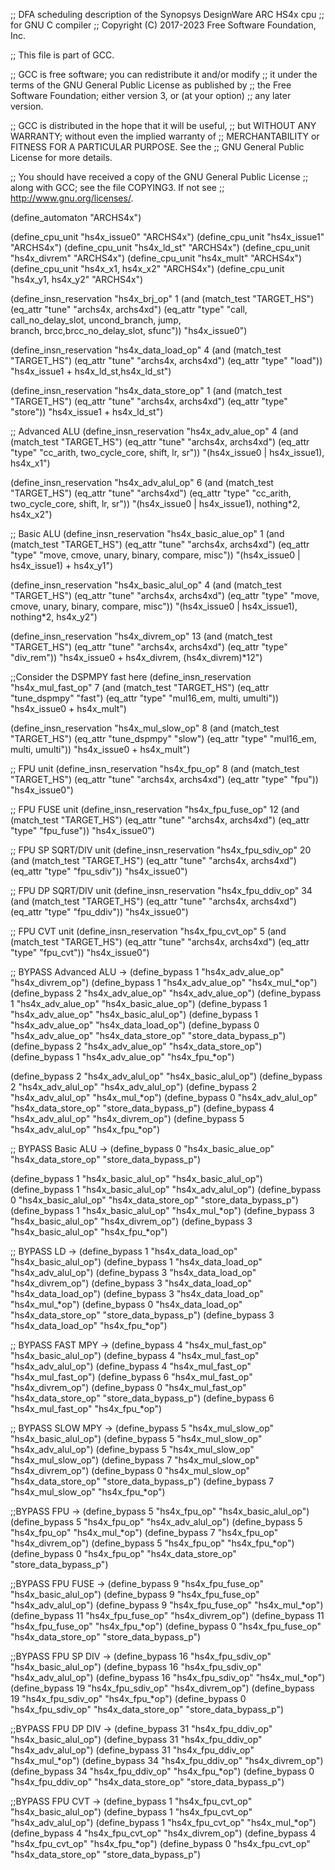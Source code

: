 ;; DFA scheduling description of the Synopsys DesignWare ARC HS4x cpu
;; for GNU C compiler
;; Copyright (C) 2017-2023 Free Software Foundation, Inc.

;; This file is part of GCC.

;; GCC is free software; you can redistribute it and/or modify
;; it under the terms of the GNU General Public License as published by
;; the Free Software Foundation; either version 3, or (at your option)
;; any later version.

;; GCC is distributed in the hope that it will be useful,
;; but WITHOUT ANY WARRANTY; without even the implied warranty of
;; MERCHANTABILITY or FITNESS FOR A PARTICULAR PURPOSE.  See the
;; GNU General Public License for more details.

;; You should have received a copy of the GNU General Public License
;; along with GCC; see the file COPYING3.  If not see
;; <http://www.gnu.org/licenses/>.

(define_automaton "ARCHS4x")

(define_cpu_unit "hs4x_issue0" "ARCHS4x")
(define_cpu_unit "hs4x_issue1" "ARCHS4x")
(define_cpu_unit "hs4x_ld_st" "ARCHS4x")
(define_cpu_unit "hs4x_divrem" "ARCHS4x")
(define_cpu_unit "hs4x_mult" "ARCHS4x")
(define_cpu_unit "hs4x_x1, hs4x_x2" "ARCHS4x")
(define_cpu_unit "hs4x_y1, hs4x_y2" "ARCHS4x")

(define_insn_reservation "hs4x_brj_op" 1
  (and (match_test "TARGET_HS")
       (eq_attr "tune" "archs4x, archs4xd")
       (eq_attr "type" "call, call_no_delay_slot, uncond_branch, jump, \
branch, brcc,brcc_no_delay_slot, sfunc"))
  "hs4x_issue0")

(define_insn_reservation "hs4x_data_load_op" 4
  (and (match_test "TARGET_HS")
       (eq_attr "tune" "archs4x, archs4xd")
       (eq_attr "type" "load"))
  "hs4x_issue1 + hs4x_ld_st,hs4x_ld_st")

(define_insn_reservation "hs4x_data_store_op" 1
  (and (match_test "TARGET_HS")
       (eq_attr "tune" "archs4x, archs4xd")
       (eq_attr "type" "store"))
  "hs4x_issue1 + hs4x_ld_st")

;; Advanced ALU
(define_insn_reservation "hs4x_adv_alue_op" 4
  (and (match_test "TARGET_HS")
       (eq_attr "tune" "archs4x, archs4xd")
       (eq_attr "type" "cc_arith, two_cycle_core, shift, lr, sr"))
  "(hs4x_issue0 | hs4x_issue1), hs4x_x1")

(define_insn_reservation "hs4x_adv_alul_op" 6
  (and (match_test "TARGET_HS")
       (eq_attr "tune" "archs4xd")
       (eq_attr "type" "cc_arith, two_cycle_core, shift, lr, sr"))
  "(hs4x_issue0 | hs4x_issue1), nothing*2, hs4x_x2")

;; Basic ALU
(define_insn_reservation "hs4x_basic_alue_op" 1
  (and (match_test "TARGET_HS")
       (eq_attr "tune" "archs4x, archs4xd")
       (eq_attr "type" "move, cmove, unary, binary, compare, misc"))
  "(hs4x_issue0 | hs4x_issue1) + hs4x_y1")

(define_insn_reservation "hs4x_basic_alul_op" 4
  (and (match_test "TARGET_HS")
       (eq_attr "tune" "archs4x, archs4xd")
       (eq_attr "type" "move, cmove, unary, binary, compare, misc"))
  "(hs4x_issue0 | hs4x_issue1), nothing*2, hs4x_y2")

(define_insn_reservation "hs4x_divrem_op" 13
  (and (match_test "TARGET_HS")
       (eq_attr "tune" "archs4x, archs4xd")
       (eq_attr "type" "div_rem"))
  "hs4x_issue0 + hs4x_divrem, (hs4x_divrem)*12")

;;Consider the DSPMPY fast here
(define_insn_reservation "hs4x_mul_fast_op" 7
  (and (match_test "TARGET_HS")
       (eq_attr "tune_dspmpy" "fast")
       (eq_attr "type" "mul16_em, multi, umulti"))
  "hs4x_issue0 + hs4x_mult")

(define_insn_reservation "hs4x_mul_slow_op" 8
  (and (match_test "TARGET_HS")
       (eq_attr "tune_dspmpy" "slow")
       (eq_attr "type" "mul16_em, multi, umulti"))
  "hs4x_issue0 + hs4x_mult")

;; FPU unit
(define_insn_reservation "hs4x_fpu_op" 8
  (and (match_test "TARGET_HS")
       (eq_attr "tune" "archs4x, archs4xd")
       (eq_attr "type" "fpu"))
  "hs4x_issue0")

;; FPU FUSE unit
(define_insn_reservation "hs4x_fpu_fuse_op" 12
  (and (match_test "TARGET_HS")
       (eq_attr "tune" "archs4x, archs4xd")
       (eq_attr "type" "fpu_fuse"))
  "hs4x_issue0")

;; FPU SP SQRT/DIV unit
(define_insn_reservation "hs4x_fpu_sdiv_op" 20
  (and (match_test "TARGET_HS")
       (eq_attr "tune" "archs4x, archs4xd")
       (eq_attr "type" "fpu_sdiv"))
  "hs4x_issue0")

;; FPU DP SQRT/DIV unit
(define_insn_reservation "hs4x_fpu_ddiv_op" 34
  (and (match_test "TARGET_HS")
       (eq_attr "tune" "archs4x, archs4xd")
       (eq_attr "type" "fpu_ddiv"))
  "hs4x_issue0")

;; FPU CVT unit
(define_insn_reservation "hs4x_fpu_cvt_op" 5
  (and (match_test "TARGET_HS")
       (eq_attr "tune" "archs4x, archs4xd")
       (eq_attr "type" "fpu_cvt"))
  "hs4x_issue0")

;; BYPASS Advanced ALU ->
(define_bypass 1 "hs4x_adv_alue_op" "hs4x_divrem_op")
(define_bypass 1 "hs4x_adv_alue_op" "hs4x_mul_*op")
(define_bypass 2 "hs4x_adv_alue_op" "hs4x_adv_alue_op")
(define_bypass 1 "hs4x_adv_alue_op" "hs4x_basic_alue_op")
(define_bypass 1 "hs4x_adv_alue_op" "hs4x_basic_alul_op")
(define_bypass 1 "hs4x_adv_alue_op" "hs4x_data_load_op")
(define_bypass 0 "hs4x_adv_alue_op" "hs4x_data_store_op" "store_data_bypass_p")
(define_bypass 2 "hs4x_adv_alue_op" "hs4x_data_store_op")
(define_bypass 1 "hs4x_adv_alue_op" "hs4x_fpu_*op")

(define_bypass 2 "hs4x_adv_alul_op" "hs4x_basic_alul_op")
(define_bypass 2 "hs4x_adv_alul_op" "hs4x_adv_alul_op")
(define_bypass 2 "hs4x_adv_alul_op" "hs4x_mul_*op")
(define_bypass 0 "hs4x_adv_alul_op" "hs4x_data_store_op" "store_data_bypass_p")
(define_bypass 4 "hs4x_adv_alul_op" "hs4x_divrem_op")
(define_bypass 5 "hs4x_adv_alul_op" "hs4x_fpu_*op")

;; BYPASS Basic ALU ->
(define_bypass 0 "hs4x_basic_alue_op" "hs4x_data_store_op" "store_data_bypass_p")

(define_bypass 1 "hs4x_basic_alul_op" "hs4x_basic_alul_op")
(define_bypass 1 "hs4x_basic_alul_op" "hs4x_adv_alul_op")
(define_bypass 0 "hs4x_basic_alul_op" "hs4x_data_store_op" "store_data_bypass_p")
(define_bypass 1 "hs4x_basic_alul_op" "hs4x_mul_*op")
(define_bypass 3 "hs4x_basic_alul_op" "hs4x_divrem_op")
(define_bypass 3 "hs4x_basic_alul_op" "hs4x_fpu_*op")

;; BYPASS LD ->
(define_bypass 1 "hs4x_data_load_op" "hs4x_basic_alul_op")
(define_bypass 1 "hs4x_data_load_op" "hs4x_adv_alul_op")
(define_bypass 3 "hs4x_data_load_op" "hs4x_divrem_op")
(define_bypass 3 "hs4x_data_load_op" "hs4x_data_load_op")
(define_bypass 3 "hs4x_data_load_op" "hs4x_mul_*op")
(define_bypass 0 "hs4x_data_load_op" "hs4x_data_store_op" "store_data_bypass_p")
(define_bypass 3 "hs4x_data_load_op" "hs4x_fpu_*op")

;; BYPASS FAST MPY ->
(define_bypass 4 "hs4x_mul_fast_op" "hs4x_basic_alul_op")
(define_bypass 4 "hs4x_mul_fast_op" "hs4x_adv_alul_op")
(define_bypass 4 "hs4x_mul_fast_op" "hs4x_mul_fast_op")
(define_bypass 6 "hs4x_mul_fast_op" "hs4x_divrem_op")
(define_bypass 0 "hs4x_mul_fast_op" "hs4x_data_store_op" "store_data_bypass_p")
(define_bypass 6 "hs4x_mul_fast_op" "hs4x_fpu_*op")

;; BYPASS SLOW MPY ->
(define_bypass 5 "hs4x_mul_slow_op" "hs4x_basic_alul_op")
(define_bypass 5 "hs4x_mul_slow_op" "hs4x_adv_alul_op")
(define_bypass 5 "hs4x_mul_slow_op" "hs4x_mul_slow_op")
(define_bypass 7 "hs4x_mul_slow_op" "hs4x_divrem_op")
(define_bypass 0 "hs4x_mul_slow_op" "hs4x_data_store_op" "store_data_bypass_p")
(define_bypass 7 "hs4x_mul_slow_op" "hs4x_fpu_*op")

;;BYPASS FPU ->
(define_bypass 5 "hs4x_fpu_op" "hs4x_basic_alul_op")
(define_bypass 5 "hs4x_fpu_op" "hs4x_adv_alul_op")
(define_bypass 5 "hs4x_fpu_op" "hs4x_mul_*op")
(define_bypass 7 "hs4x_fpu_op" "hs4x_divrem_op")
(define_bypass 5 "hs4x_fpu_op" "hs4x_fpu_*op")
(define_bypass 0 "hs4x_fpu_op" "hs4x_data_store_op" "store_data_bypass_p")

;;BYPASS FPU FUSE ->
(define_bypass 9  "hs4x_fpu_fuse_op" "hs4x_basic_alul_op")
(define_bypass 9  "hs4x_fpu_fuse_op" "hs4x_adv_alul_op")
(define_bypass 9  "hs4x_fpu_fuse_op" "hs4x_mul_*op")
(define_bypass 11 "hs4x_fpu_fuse_op" "hs4x_divrem_op")
(define_bypass 11 "hs4x_fpu_fuse_op" "hs4x_fpu_*op")
(define_bypass 0  "hs4x_fpu_fuse_op" "hs4x_data_store_op" "store_data_bypass_p")

;;BYPASS FPU SP DIV ->
(define_bypass 16 "hs4x_fpu_sdiv_op" "hs4x_basic_alul_op")
(define_bypass 16 "hs4x_fpu_sdiv_op" "hs4x_adv_alul_op")
(define_bypass 16 "hs4x_fpu_sdiv_op" "hs4x_mul_*op")
(define_bypass 19 "hs4x_fpu_sdiv_op" "hs4x_divrem_op")
(define_bypass 19 "hs4x_fpu_sdiv_op" "hs4x_fpu_*op")
(define_bypass 0  "hs4x_fpu_sdiv_op" "hs4x_data_store_op" "store_data_bypass_p")

;;BYPASS FPU DP DIV ->
(define_bypass 31 "hs4x_fpu_ddiv_op" "hs4x_basic_alul_op")
(define_bypass 31 "hs4x_fpu_ddiv_op" "hs4x_adv_alul_op")
(define_bypass 31 "hs4x_fpu_ddiv_op" "hs4x_mul_*op")
(define_bypass 34 "hs4x_fpu_ddiv_op" "hs4x_divrem_op")
(define_bypass 34 "hs4x_fpu_ddiv_op" "hs4x_fpu_*op")
(define_bypass 0  "hs4x_fpu_ddiv_op" "hs4x_data_store_op" "store_data_bypass_p")

;;BYPASS FPU CVT ->
(define_bypass 1 "hs4x_fpu_cvt_op" "hs4x_basic_alul_op")
(define_bypass 1 "hs4x_fpu_cvt_op" "hs4x_adv_alul_op")
(define_bypass 1 "hs4x_fpu_cvt_op" "hs4x_mul_*op")
(define_bypass 4 "hs4x_fpu_cvt_op" "hs4x_divrem_op")
(define_bypass 4 "hs4x_fpu_cvt_op" "hs4x_fpu_*op")
(define_bypass 0 "hs4x_fpu_cvt_op" "hs4x_data_store_op" "store_data_bypass_p")
